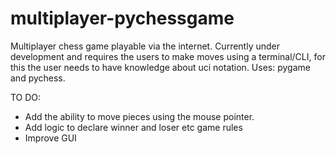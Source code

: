 # multiplayer-pychessgame
Multiplayer chess game playable via the internet. Currently under development and requires the users to make moves using a terminal/CLI, for this the user needs to have knowledge about uci notation. Uses: pygame and pychess.

TO DO:
* Add the ability to move pieces using the mouse pointer.
* Add logic to declare winner and loser etc game rules
* Improve GUI
